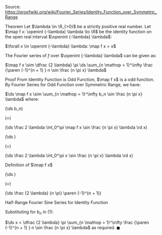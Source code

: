# 

Source: https://proofwiki.org/wiki/Fourier_Series/Identity_Function_over_Symmetric_Range

Theorem
Let $\lambda \in \R_{>0}$ be a strictly positive real number.
Let $\map f x: \openint {-\lambda} \lambda \to \R$ be the identity function on the open real interval $\openint {-\lambda} \lambda$:

$\forall x \in \openint {-\lambda} \lambda: \map f x = x$

The Fourier series of $f$ over $\openint {-\lambda} \lambda$ can be given as:

$\map f x \sim \dfrac {2 \lambda} \pi \ds \sum_{n \mathop = 1}^\infty \frac {\paren {-1}^{n + 1} } n \sin \frac {n \pi x} \lambda$


Proof
From Identity Function is Odd Function, $\map f x$ is a odd function.
By Fourier Series for Odd Function over Symmetric Range, we have:

$\ds \map f x \sim \sum_{n \mathop = 1}^\infty b_n \sin \frac {n \pi x} \lambda$
where:














\(\ds b_n\)

\(=\)







\(\ds \frac 2 \lambda \int_0^\pi \map f x \sin \frac {n \pi x} \lambda \rd x\)




















\(\ds \)

\(=\)







\(\ds \frac 2 \lambda \int_0^\pi x \sin \frac {n \pi x} \lambda \rd x\)





Definition of $\map f x$














\(\ds \)

\(=\)







\(\ds \frac {2 \lambda} {n \pi} \paren {-1}^{n + 1}\)





Half-Range Fourier Sine Series for Identity Function




Substituting for $b_n$ in $(1)$: 

$\ds x = \dfrac {2 \lambda} \pi \sum_{n \mathop = 1}^\infty \frac {\paren {-1}^{n + 1} } n \sin \frac {n \pi x} \lambda$
as required. 
$\blacksquare$





